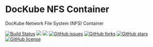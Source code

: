# DocKube NFS Container
DocKube Network File System (NFS) Container

[![Build Status](https://travis-ci.org/dockube/dockube-nfs.svg?branch=master)](https://travis-ci.org/dockube/dockube-nfs) [![](https://images.microbadger.com/badges/image/dockube/dockube-nfs:16.04-golang.svg)](https://microbadger.com/images/dockube/dockube-nfs:16.04-golang "Layers") [![](https://images.microbadger.com/badges/version/dockube/dockube-nfs:16.04-golang.svg)](https://microbadger.com/images/dockube/dockube-nfs:16.04-golang "Version") [![GitHub issues](https://img.shields.io/github/issues/dockube/dockube-nfs.svg)](https://github.com/dockube/dockube-nfs/issues) [![GitHub forks](https://img.shields.io/github/forks/dockube/dockube-nfs.svg)](https://github.com/dockube/dockube-nfs/network) [![GitHub stars](https://img.shields.io/github/stars/dockube/dockube-nfs.svg)](https://github.com/dockube/dockube-nfs/stargazers) [![GitHub license](https://img.shields.io/badge/license-Apache-blue.svg)](https://raw.githubusercontent.com/dockube/dockube-nfs/master/LICENSE)
